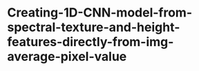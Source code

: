 # Creating-1D-CNN-model-from-spectral-texture-and-height-features-directly-from-img-average-pixel-value
